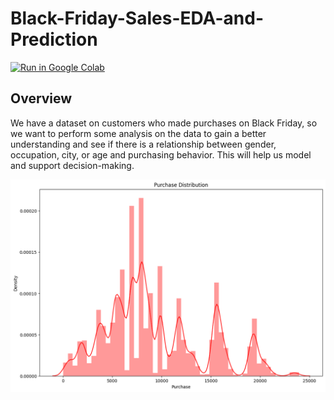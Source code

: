 # Black-Friday-Sales-EDA-and-Prediction

[![Run in Google Colab](https://img.shields.io/badge/Colab-Run_in_Google_Colab-blue?logo=Google&logoColor=FDBA18)]([https://colab.research.google.com/drive/1tqjjYsYfm_FYFOCcgNJFBVhDge_-49Vu](https://colab.research.google.com/drive/1ryCX7OwqkMy3Zl9QBUbn9ZH3z46lvgYj?usp=sharing))

## Overview
We have a dataset on customers who made purchases on Black Friday, so we want to perform some analysis on the data to gain a better understanding and see if there is a relationship between gender, occupation, city, or age and purchasing behavior. This will help us model and support decision-making.
<center> <img src="https://github.com/nhattribk22/Black-Friday-Sales-EDA-and-Prediction/blob/main/download.png?raw=true"</center>
